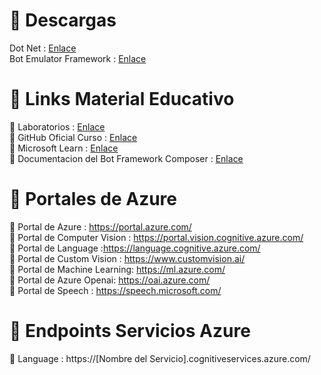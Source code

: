 
# 🔗 Descargas

Dot Net : [Enlace](https://dotnet.microsoft.com/en-us/download)  
Bot Emulator Framework : [Enlace](https://github.com/microsoft/BotFramework-Emulator/releases/download/v4.15.1/BotFramework-Emulator-4.15.1-windows-setup.exe)  

# 🔗 Links Material Educativo

📌 Laboratorios : [Enlace](https://microsoftlearning.github.io/AI-102-AIEngineer/)  
📌 GitHub Oficial Curso : [Enlace](https://github.com/MicrosoftLearning/AI-102-AIEngineer)  
📌 Microsoft Learn : [Enlace](https://learn.microsoft.com/es-es/training/courses/ai-102t00)  
📌 Documentacion del Bot Framework Composer : [Enlace](https://learn.microsoft.com/en-us/composer/)

# 🔗 Portales de Azure

📌 Portal de Azure : https://portal.azure.com/   
📌 Portal de Computer Vision : https://portal.vision.cognitive.azure.com/   
📌 Portal de Language :https://language.cognitive.azure.com/   
📌 Portal de Custom Vision : https://www.customvision.ai/   
📌 Portal de Machine Learning: https://ml.azure.com/   
📌 Portal de Azure Openai: https://oai.azure.com/   
📌 Portal de Speech : https://speech.microsoft.com/   

# 🔗  Endpoints Servicios Azure

📌 Language : https://[Nombre del Servicio].cognitiveservices.azure.com/
